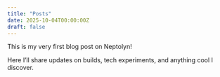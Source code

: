 ```yaml
---
title: "Posts"
date: 2025-10-04T00:00:00Z
draft: false
---
```


This is my very first blog post on Neptolyn!  

Here I’ll share updates on builds, tech experiments, and anything cool I discover.  
